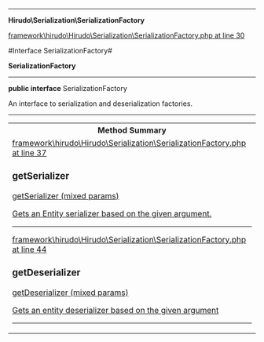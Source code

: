 

- - -

**Hirudo\Serialization\SerializationFactory**


<a href="https://github.com/JeyDotC/Hirudo/blob/master/framework/hirudo/Hirudo/Serialization/SerializationFactory.php#L30" target='_blank'>framework\hirudo\Hirudo\Serialization\SerializationFactory.php at line 30</a>

#Interface SerializationFactory#

**SerializationFactory**




- - -

<p><strong>public  interface</strong> <span>SerializationFactory</span></p>

<div class="comment" id="overview_description"><p>An interface to serialization and deserialization factories.</p></div>



<hr />

<table id="summary_method">
<tr><th colspan="2">Method Summary</th></tr>
<tr>
<td><span class='k'></span> <span class='nx'><a href='https://github.com/JeyDotC/Hirudo-docs/blob/master/Hirudo/Serialization/SerializationFactory.md#getserializer>EntitySerializerBase</a></span></td>
<td class="description"><p class="name"><a href="#getserializer">getSerializer</a>(mixed params)</p><p class="description">Gets an Entity serializer based on the given argument.</p></td>
</tr>
<tr>
<td><span class='k'></span> <span class='nx'><a href='https://github.com/JeyDotC/Hirudo-docs/blob/master/Hirudo/Serialization/SerializationFactory.md#getdeserializer>EntityDeserializerBase</a></span></td>
<td class="description"><p class="name"><a href="#getdeserializer">getDeserializer</a>(mixed params)</p><p class="description">Gets an entity deserializer based on the given argument</p></td>
</tr>
</table>

<h2 id="detail_method">Method Detail</h2>

<a href="https://github.com/JeyDotC/Hirudo/blob/master/framework/hirudo/Hirudo/Serialization/SerializationFactory.php#L37" target='_blank'>framework\hirudo\Hirudo\Serialization\SerializationFactory.php at line 37</a>

<h3 id="getSerializer()">getSerializer</h3>
<span class='k'></span> <span class='nx'><a href='https://github.com/JeyDotC/Hirudo-docs/blob/master/Hirudo/Serialization/SerializationFactory.md#getserializer>EntitySerializerBase</a></span> <span class='nf'>getSerializer</span> (mixed params)

<div class="details">
<p>Gets an Entity serializer based on the given argument.</p>
</div>

- - -


<a href="https://github.com/JeyDotC/Hirudo/blob/master/framework/hirudo/Hirudo/Serialization/SerializationFactory.php#L44" target='_blank'>framework\hirudo\Hirudo\Serialization\SerializationFactory.php at line 44</a>

<h3 id="getDeserializer()">getDeserializer</h3>
<span class='k'></span> <span class='nx'><a href='https://github.com/JeyDotC/Hirudo-docs/blob/master/Hirudo/Serialization/SerializationFactory.md#getdeserializer>EntityDeserializerBase</a></span> <span class='nf'>getDeserializer</span> (mixed params)

<div class="details">
<p>Gets an entity deserializer based on the given argument</p>
</div>

- - -


